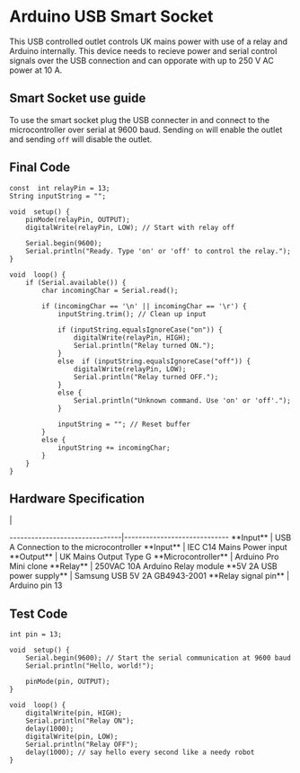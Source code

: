 # Arduino USB Smart Socket

This USB controlled outlet controls UK mains power with use of a relay and Arduino internally. This device needs to recieve power and serial control signals over the USB connection and can opporate with up to 250 V AC power at 10 A.

## Smart Socket use guide

To use the smart socket plug the USB connecter in and connect to the microcontroller over serial at 9600 baud. Sending ``on`` will enable the outlet and sending ``off`` will disable the outlet.

## Final Code
```
const  int relayPin = 13;
String inputString = "";
  
void  setup() {
	pinMode(relayPin, OUTPUT);
	digitalWrite(relayPin, LOW); // Start with relay off
  
	Serial.begin(9600);
	Serial.println("Ready. Type 'on' or 'off' to control the relay.");
}
  
void  loop() {
	if (Serial.available()) {
		char incomingChar = Serial.read();
  
		if (incomingChar == '\n' || incomingChar == '\r') {
			inputString.trim(); // Clean up input
  
			if (inputString.equalsIgnoreCase("on")) {
				digitalWrite(relayPin, HIGH);
				Serial.println("Relay turned ON.");
			}
			else  if (inputString.equalsIgnoreCase("off")) {
				digitalWrite(relayPin, LOW);
				Serial.println("Relay turned OFF.");
			}
			else {
				Serial.println("Unknown command. Use 'on' or 'off'.");
			}
  
			inputString = ""; // Reset buffer
		}
		else {
			inputString += incomingChar;
		}
	}
}
```

## Hardware Specification

<p>                            | <p>
-------------------------------|-----------------------------
**Input**                      | USB A Connection to the microcontroller
**Input**                      | IEC C14 Mains Power input
**Output**                     | UK Mains Output Type G
**Microcontroller**            | Arduino Pro Mini clone
**Relay**                      | 250VAC 10A Arduino Relay module
**5V 2A USB power supply**     | Samsung USB 5V 2A GB4943-2001
**Relay signal pin**           | Arduino pin 13

## Test Code

```
int pin = 13;

void  setup() {
	Serial.begin(9600); // Start the serial communication at 9600 baud
	Serial.println("Hello, world!");

	pinMode(pin, OUTPUT);
} 

void  loop() {
	digitalWrite(pin, HIGH);
	Serial.println("Relay ON");
	delay(1000);
	digitalWrite(pin, LOW);
	Serial.println("Relay OFF");
	delay(1000); // say hello every second like a needy robot
}
```
